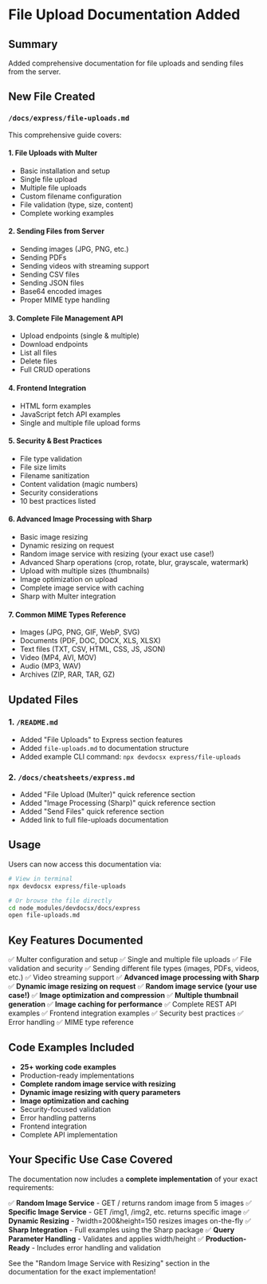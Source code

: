 # File Upload Documentation Added

## Summary

Added comprehensive documentation for file uploads and sending files from the server.

## New File Created

### `/docs/express/file-uploads.md`

This comprehensive guide covers:

#### 1. **File Uploads with Multer**
   - Basic installation and setup
   - Single file upload
   - Multiple file uploads
   - Custom filename configuration
   - File validation (type, size, content)
   - Complete working examples

#### 2. **Sending Files from Server**
   - Sending images (JPG, PNG, etc.)
   - Sending PDFs
   - Sending videos with streaming support
   - Sending CSV files
   - Sending JSON files
   - Base64 encoded images
   - Proper MIME type handling

#### 3. **Complete File Management API**
   - Upload endpoints (single & multiple)
   - Download endpoints
   - List all files
   - Delete files
   - Full CRUD operations

#### 4. **Frontend Integration**
   - HTML form examples
   - JavaScript fetch API examples
   - Single and multiple file upload forms

#### 5. **Security & Best Practices**
   - File type validation
   - File size limits
   - Filename sanitization
   - Content validation (magic numbers)
   - Security considerations
   - 10 best practices listed

#### 6. **Advanced Image Processing with Sharp**
   - Basic image resizing
   - Dynamic resizing on request
   - Random image service with resizing (your exact use case!)
   - Advanced Sharp operations (crop, rotate, blur, grayscale, watermark)
   - Upload with multiple sizes (thumbnails)
   - Image optimization on upload
   - Complete image service with caching
   - Sharp with Multer integration

#### 7. **Common MIME Types Reference**
   - Images (JPG, PNG, GIF, WebP, SVG)
   - Documents (PDF, DOC, DOCX, XLS, XLSX)
   - Text files (TXT, CSV, HTML, CSS, JS, JSON)
   - Video (MP4, AVI, MOV)
   - Audio (MP3, WAV)
   - Archives (ZIP, RAR, TAR, GZ)

## Updated Files

### 1. `/README.md`
   - Added "File Uploads" to Express section features
   - Added `file-uploads.md` to documentation structure
   - Added example CLI command: `npx devdocsx express/file-uploads`

### 2. `/docs/cheatsheets/express.md`
   - Added "File Upload (Multer)" quick reference section
   - Added "Image Processing (Sharp)" quick reference section
   - Added "Send Files" quick reference section
   - Added link to full file-uploads documentation

## Usage

Users can now access this documentation via:

```bash
# View in terminal
npx devdocsx express/file-uploads

# Or browse the file directly
cd node_modules/devdocsx/docs/express
open file-uploads.md
```

## Key Features Documented

✅ Multer configuration and setup
✅ Single and multiple file uploads
✅ File validation and security
✅ Sending different file types (images, PDFs, videos, etc.)
✅ Video streaming support
✅ **Advanced image processing with Sharp**
✅ **Dynamic image resizing on request**
✅ **Random image service (your use case!)**
✅ **Image optimization and compression**
✅ **Multiple thumbnail generation**
✅ **Image caching for performance**
✅ Complete REST API examples
✅ Frontend integration examples
✅ Security best practices
✅ Error handling
✅ MIME type reference

## Code Examples Included

- **25+ working code examples**
- Production-ready implementations
- **Complete random image service with resizing**
- **Dynamic image resizing with query parameters**
- **Image optimization and caching**
- Security-focused validation
- Error handling patterns
- Frontend integration
- Complete API implementation

## Your Specific Use Case Covered

The documentation now includes a **complete implementation** of your exact requirements:

✅ **Random Image Service** - GET / returns random image from 5 images
✅ **Specific Image Service** - GET /img1, /img2, etc. returns specific image
✅ **Dynamic Resizing** - ?width=200&height=150 resizes images on-the-fly
✅ **Sharp Integration** - Full examples using the Sharp package
✅ **Query Parameter Handling** - Validates and applies width/height
✅ **Production-Ready** - Includes error handling and validation

See the "Random Image Service with Resizing" section in the documentation for the exact implementation!
